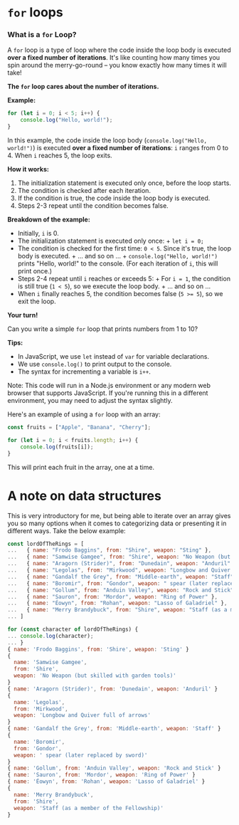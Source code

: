 # `for` loops

### What is a `for` Loop?

A `for` loop is a type of loop where the code inside the loop body is executed **over a fixed number of 
iterations**. It's like counting how many times you spin around the merry-go-round – you know exactly how many 
times it will take!

**The `for` loop cares about the number of iterations.**

**Example:**
```javascript
for (let i = 0; i < 5; i++) {
    console.log("Hello, world!");
}
```
In this example, the code inside the loop body (`console.log("Hello, world!")`) is executed **over a fixed 
number of iterations**: `i` ranges from 0 to 4. When `i` reaches 5, the loop exits.

**How it works:**

1. The initialization statement is executed only once, before the loop starts.
2. The condition is checked after each iteration.
3. If the condition is true, the code inside the loop body is executed.
4. Steps 2-3 repeat until the condition becomes false.

**Breakdown of the example:**

* Initially, `i` is 0.
* The initialization statement is executed only once:
        + `let i = 0;`
* The condition is checked for the first time: `0 < 5`. Since it's true, the loop body is executed.
        + ... and so on ...
        + `console.log("Hello, world!")` prints "Hello, world!" to the console. (For each iteration of `i`, this will 
print once.)
* Steps 2-4 repeat until `i` reaches or exceeds 5:
        + For `i = 1`, the condition is still true (`1 < 5`), so we execute the loop body.
        + ... and so on ...
* When `i` finally reaches 5, the condition becomes false (`5 >= 5`), so we exit the loop.

**Your turn!**

Can you write a simple `for` loop that prints numbers from 1 to 10?

**Tips:**

* In JavaScript, we use `let` instead of `var` for variable declarations.
* We use `console.log()` to print output to the console.
* The syntax for incrementing a variable is `i++`.

Note: This code will run in a Node.js environment or any modern web browser that supports JavaScript. If you're 
running this in a different environment, you may need to adjust the syntax slightly.

Here's an example of using a `for` loop with an array:
```javascript
const fruits = ["Apple", "Banana", "Cherry"];

for (let i = 0; i < fruits.length; i++) {
    console.log(fruits[i]);
}
```
This will print each fruit in the array, one at a time.

# A note on data structures

This is very introductory for me, but being able to iterate over an array gives you so many options when 
it comes to categorizing data or presenting it in different ways. Take the below example:

```javascript
const lordOfTheRings = [
...   { name: "Frodo Baggins", from: "Shire", weapon: "Sting" },
...   { name: "Samwise Gamgee", from: "Shire", weapon: "No Weapon (but skilled with garden tools)" },
...   { name: "Aragorn (Strider)", from: "Dunedain", weapon: "Anduril" },
...   { name: "Legolas", from: "Mirkwood", weapon: "Longbow and Quiver full of arrows" },
...   { name: "Gandalf the Grey", from: "Middle-earth", weapon: "Staff" },
...   { name: "Boromir", from: "Gondor", weapon: " spear (later replaced by sword)" },
...   { name: "Gollum", from: "Anduin Valley", weapon: "Rock and Stick" },
...   { name: "Sauron", from: "Mordor", weapon: "Ring of Power" },
...   { name: "Éowyn", from: "Rohan", weapon: "Lasso of Galadriel" },
...   { name: "Merry Brandybuck", from: "Shire", weapon: "Staff (as a member of the Fellowship)" }
... ]

for (const character of lordOfTheRings) {
... console.log(character);
... }
{ name: 'Frodo Baggins', from: 'Shire', weapon: 'Sting' }
{
  name: 'Samwise Gamgee',
  from: 'Shire',
  weapon: 'No Weapon (but skilled with garden tools)'
}
{ name: 'Aragorn (Strider)', from: 'Dunedain', weapon: 'Anduril' }
{
  name: 'Legolas',
  from: 'Mirkwood',
  weapon: 'Longbow and Quiver full of arrows'
}
{ name: 'Gandalf the Grey', from: 'Middle-earth', weapon: 'Staff' }
{
  name: 'Boromir',
  from: 'Gondor',
  weapon: ' spear (later replaced by sword)'
}
{ name: 'Gollum', from: 'Anduin Valley', weapon: 'Rock and Stick' }
{ name: 'Sauron', from: 'Mordor', weapon: 'Ring of Power' }
{ name: 'Éowyn', from: 'Rohan', weapon: 'Lasso of Galadriel' }
{
  name: 'Merry Brandybuck',
  from: 'Shire',
  weapon: 'Staff (as a member of the Fellowship)'
}
```

